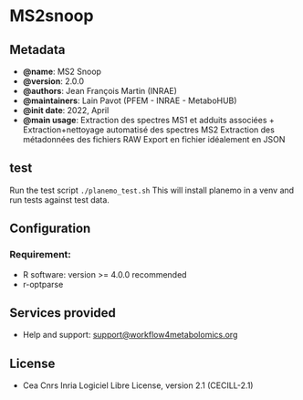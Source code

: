 # MS2snoop


Metadata
-----------

 * **@name**: MS2 Snoop
 * **@version**: 2.0.0
 * **@authors**: Jean François Martin (INRAE)
 * **@maintainers**: Lain Pavot (PFEM - INRAE - MetaboHUB)
 * **@init date**: 2022, April
 * **@main usage**:
Extraction des spectres MS1 et adduits associées + Extraction+nettoyage
automatisé des spectres MS2
Extraction des métadonnées des fichiers RAW
Export en fichier idéalement en JSON


test
-----------

Run the test script `./planemo_test.sh`
This will install planemo in a venv and run tests against test data.


Configuration
-----------

### Requirement:
 * R software: version >= 4.0.0 recommended
 * r-optparse


Services provided
-----------

 * Help and support: support@workflow4metabolomics.org


License
-----------

 * Cea Cnrs Inria Logiciel Libre License, version 2.1 (CECILL-2.1)
